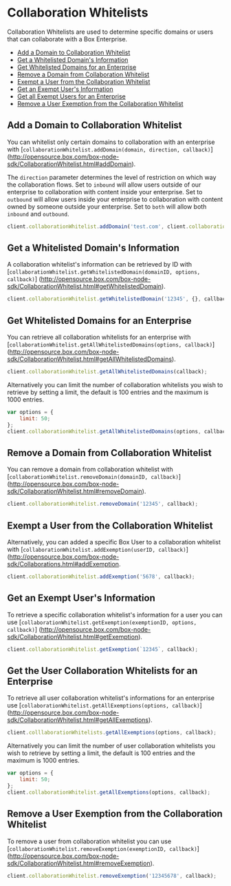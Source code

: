 Collaboration Whitelists
========================

Collaboration Whitelists are used to determine specific domains or users that can collaborate 
with a Box Enterprise. 

* [Add a Domain to Collaboration Whitelist](#add-a-domain-to-collaboration-whitelist)
* [Get a Whitelisted Domain's Information](#get-a-whitelisted-domains-information)
* [Get Whitelisted Domains for an Enterprise](#get-whitelisted-domains-for-an-enterprise)
* [Remove a Domain from Collaboration Whitelist](#remove-a-domain-from-collaboration-whitelist)
* [Exempt a User from the Collaboration Whitelist](#exempt-a-user-from-the-collabration-whitelist)
* [Get an Exempt User's Information](#get-an-exempt-users-information)
* [Get all Exempt Users for an Enterprise](#get-all-exempt-users-for-an-enterprise)
* [Remove a User Exemption from the Collaboration Whitelist](#remove-a-user-exemption-from-the-collaboration-whitelist)

Add a Domain to Collaboration Whitelist
---------------------------------------

You can whitelist only certain domains to collaboration with an enterprise with
[`collaborationWhitelist.addDomain(domain, direction, callback)`]
(http://opensource.box.com/box-node-sdk/CollaborationWhitelist.html#addDomain).

The `direction` parameter determines the level of restriction on which way the collaboration flows. Set to `inbound` will allow users outside of our enterprise to collaboration with content inside your enterprise. Set to `outbound` will allow users inside your enterprise to collaboration with content owned by someone outside your enterprise. Set to `both` will allow both `inbound` and `outbound`.

```js
client.collaborationWhitelist.addDomain('test.com', client.collaborationWhitelist.directions.INBOUND, callback);
```

Get a Whitelisted Domain's Information
--------------------------------------

A collaboration whitelist's information can be retrieved by ID with
[`collaborationWhitelist.getWhitelistedDomain(domainID, options, callback)`]
(http://opensource.box.com/box-node-sdk/CollaborationWhitelist.html#getWhitelistedDomain).

```js
client.collaborationWhitelist.getWhitelistedDomain('12345', {}, callback);
```

Get Whitelisted Domains for an Enterprise
-----------------------------------------

You can retrieve all collaboration whitelists for an enterprise with
[`collaborationWhitelist.getAllWhitelistedDomains(options, callback)`]
(http://opensource.box.com/box-node-sdk/CollaborationWhitelist.html#getAllWhitelistedDomains).

```js
client.collaborationWhitelist.getAllWhitelistedDomains(callback);
```

Alternatively you can limit the number of collaboration whitelists you wish to retrieve by setting a limit, the default is 100 entries and the maximum is 1000 entries.

```js
var options = {
    limit: 50;
};
client.collaborationWhitelist.getAllWhitelistedDomains(options, callback);
```

Remove a Domain from Collaboration Whitelist
--------------------------------------------

You can remove a domain from collaboration whitelist with
[`collaborationWhitelist.removeDomain(domainID, callback)`]
(http://opensource.box.com/box-node-sdk/CollaborationWhitelist.html#removeDomain).

```js
client.collaborationWhitelist.removeDomain('12345', callback);
```

Exempt a User from the Collaboration Whitelist
----------------------------------------------

Alternatively, you can added a specific Box User to a collaboration whitelist with
[`collaborationWhitelist.addExemption(userID, callback)`]
(http://opensource.box.com/box-node-sdk/Collaborations.html#addExemption.

```js
client.collaborationWhitelist.addExemption('5678', callback);
```

Get an Exempt User's Information
--------------------------------

To retrieve a specific collaboration whitelist's information for a user you can use
[`collaborationWhitelist.getExemption(exemptionID, options, callback)`]
(http://opensource.box.com/box-node-sdk/CollaborationWhitelist.html#getExemption).

```js
client.collaborationWhitelist.getExemption(`12345`, callback);
```

Get the User Collaboration Whitelists for an Enterprise
-------------------------------------------------------

To retrieve all user collaboration whitelist's informations for an enterprise use
[`collaborationWhitelist.getAllExemptions(options, callback)`]
(http://opensource.box.com/box-node-sdk/CollaborationWhitelist.html#getAllExemptions).

```js
client.colllaborationWhitelists.getAllExemptions(options, callback);
```

Alternatively you can limit the number of user collaboration whitelists you wish to retrieve by setting a limit, the default is 100 entries and the maximum is 1000 entries.

```js
var options = {
    limit: 50;
};
client.collaborationWhitelist.getAllExemptions(options, callback);
```

Remove a User Exemption from the Collaboration Whitelist
--------------------------------------------------------

To remove a user from collaboration whitelist you can use
[`collaborationWhitelist.removeExemption(exemptionID, callback)`]
(http://opensource.box.com/box-node-sdk/CollaborationWhitelist.html#removeExemption).

```js
client.collaborationWhitelist.removeExemption('12345678', callback);
```